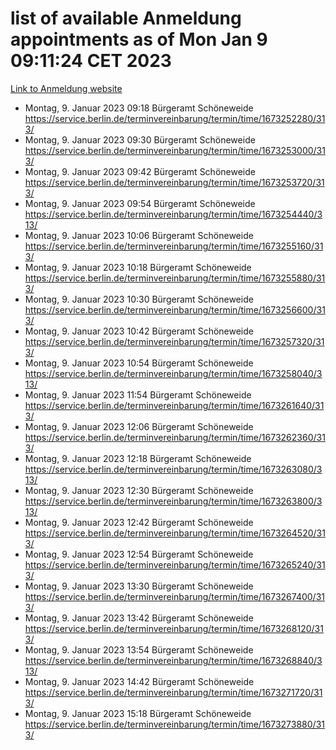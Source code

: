 # list of available Anmeldung appointments as of Mon Jan  9 09:11:24 CET 2023
[Link to Anmeldung website](https://service.berlin.de/terminvereinbarung/termin/tag.php?termin=0&anliegen[]=120686&dienstleisterlist=122210,122217,327316,122219,327312,122227,327314,122231,327346,122243,327348,122252,329742,122260,329745,122262,329748,122254,329751,122271,327278,122273,327274,122277,327276,330436,122280,327294,122282,327290,122284,327292,327539,122291,327270,122285,327266,122286,327264,122296,327268,150230,329760,122301,327282,122297,327286,122294,327284,122312,329763,122314,329775,122304,327330,122311,327334,122309,327332,122281,327352,122279,329772,122276,327324,122274,327326,122267,329766,122246,327318,122251,327320,122257,327322,122208,327298,122226,327300,121362,121364&herkunft=http%3A%2F%2Fservice.berlin.de%2Fdienstleistung%2F120686%2F)
- Montag, 9. Januar 2023 09:18 Bürgeramt Schöneweide https://service.berlin.de/terminvereinbarung/termin/time/1673252280/313/
- Montag, 9. Januar 2023 09:30 Bürgeramt Schöneweide https://service.berlin.de/terminvereinbarung/termin/time/1673253000/313/
- Montag, 9. Januar 2023 09:42 Bürgeramt Schöneweide https://service.berlin.de/terminvereinbarung/termin/time/1673253720/313/
- Montag, 9. Januar 2023 09:54 Bürgeramt Schöneweide https://service.berlin.de/terminvereinbarung/termin/time/1673254440/313/
- Montag, 9. Januar 2023 10:06 Bürgeramt Schöneweide https://service.berlin.de/terminvereinbarung/termin/time/1673255160/313/
- Montag, 9. Januar 2023 10:18 Bürgeramt Schöneweide https://service.berlin.de/terminvereinbarung/termin/time/1673255880/313/
- Montag, 9. Januar 2023 10:30 Bürgeramt Schöneweide https://service.berlin.de/terminvereinbarung/termin/time/1673256600/313/
- Montag, 9. Januar 2023 10:42 Bürgeramt Schöneweide https://service.berlin.de/terminvereinbarung/termin/time/1673257320/313/
- Montag, 9. Januar 2023 10:54 Bürgeramt Schöneweide https://service.berlin.de/terminvereinbarung/termin/time/1673258040/313/
- Montag, 9. Januar 2023 11:54 Bürgeramt Schöneweide https://service.berlin.de/terminvereinbarung/termin/time/1673261640/313/
- Montag, 9. Januar 2023 12:06 Bürgeramt Schöneweide https://service.berlin.de/terminvereinbarung/termin/time/1673262360/313/
- Montag, 9. Januar 2023 12:18 Bürgeramt Schöneweide https://service.berlin.de/terminvereinbarung/termin/time/1673263080/313/
- Montag, 9. Januar 2023 12:30 Bürgeramt Schöneweide https://service.berlin.de/terminvereinbarung/termin/time/1673263800/313/
- Montag, 9. Januar 2023 12:42 Bürgeramt Schöneweide https://service.berlin.de/terminvereinbarung/termin/time/1673264520/313/
- Montag, 9. Januar 2023 12:54 Bürgeramt Schöneweide https://service.berlin.de/terminvereinbarung/termin/time/1673265240/313/
- Montag, 9. Januar 2023 13:30 Bürgeramt Schöneweide https://service.berlin.de/terminvereinbarung/termin/time/1673267400/313/
- Montag, 9. Januar 2023 13:42 Bürgeramt Schöneweide https://service.berlin.de/terminvereinbarung/termin/time/1673268120/313/
- Montag, 9. Januar 2023 13:54 Bürgeramt Schöneweide https://service.berlin.de/terminvereinbarung/termin/time/1673268840/313/
- Montag, 9. Januar 2023 14:42 Bürgeramt Schöneweide https://service.berlin.de/terminvereinbarung/termin/time/1673271720/313/
- Montag, 9. Januar 2023 15:18 Bürgeramt Schöneweide https://service.berlin.de/terminvereinbarung/termin/time/1673273880/313/
